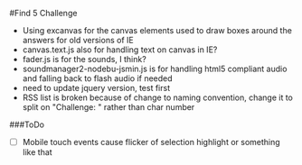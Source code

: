 #Find 5 Challenge
- Using excanvas for the canvas elements used to draw boxes around the answers for old versions of IE
- canvas.text.js also for handling text on canvas in IE?
- fader.js is for the sounds, I think?
- soundmanager2-nodebu-jsmin.js is for handling html5 compliant audio and falling back to flash audio if needed
- need to update jquery version, test first
- RSS list is broken because of change to naming convention, change it to split on "Challenge: " rather than char number

###ToDo
- [ ] Mobile touch events cause flicker of selection highlight or something like that
